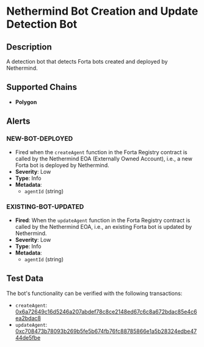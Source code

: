 # Nethermind Bot Creation and Update Detection Bot

## Description

A detection bot that detects Forta bots created and deployed by Nethermind.

## Supported Chains

- **Polygon**

## Alerts

### NEW-BOT-DEPLOYED

- Fired when the `createAgent` function in the Forta Registry contract is called by the Nethermind EOA (Externally Owned Account), i.e., a new Forta bot is deployed by Nethermind.
- **Severity**: Low
- **Type**: Info
- **Metadata**:
  - `agentId` (string)

### EXISTING-BOT-UPDATED

- **Fired**: When the `updateAgent` function in the Forta Registry contract is called by the Nethermind EOA, i.e., an existing Forta bot is updated by Nethermind.
- **Severity**: Low
- **Type**: Info
- **Metadata**:
  - `agentId` (string)

## Test Data

The bot's functionality can be verified with the following transactions:

- `createAgent`:
  [0x6a72649c16d5246a207abdef78c8ce2148ed67c6c8a672bdac85e4c6ea2bdac8](https://polygonscan.com/tx/0x6a72649c16d5246a207abdef78c8ce2148ed67c6c8a672bdac85e4c6ea2bdac8)
- `updateAgent`:
  [0xc708473b78093b269b5fe5b674fb76fc88785866e1a5b28324edbe4744de5fbe](https://polygonscan.com/tx/0xc708473b78093b269b5fe5b674fb76fc88785866e1a5b28324edbe4744de5fbe)
